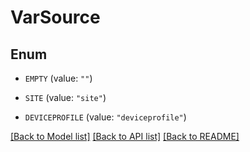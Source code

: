 # VarSource

## Enum


* `EMPTY` (value: `""`)

* `SITE` (value: `"site"`)

* `DEVICEPROFILE` (value: `"deviceprofile"`)


[[Back to Model list]](../README.md#documentation-for-models) [[Back to API list]](../README.md#documentation-for-api-endpoints) [[Back to README]](../README.md)


